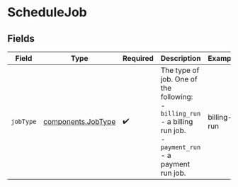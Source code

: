 # ScheduleJob


## Fields

| Field                                                                                                               | Type                                                                                                                | Required                                                                                                            | Description                                                                                                         | Example                                                                                                             |
| ------------------------------------------------------------------------------------------------------------------- | ------------------------------------------------------------------------------------------------------------------- | ------------------------------------------------------------------------------------------------------------------- | ------------------------------------------------------------------------------------------------------------------- | ------------------------------------------------------------------------------------------------------------------- |
| `jobType`                                                                                                           | [components.JobType](../../models/components/jobtype.md)                                                            | :heavy_check_mark:                                                                                                  | The type of job. One of the following:<br/> - `billing_run` - a billing run job.<br/> - `payment_run` - a payment run job.<br/> | billing-run                                                                                                         |